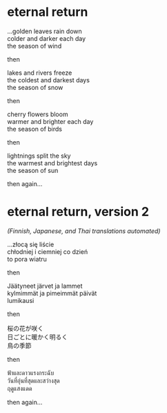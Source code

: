 # eternal return

...golden leaves rain down  
colder and darker each day  
the season of wind

then

lakes and rivers freeze  
the coldest and darkest days  
the season of snow

then

cherry flowers bloom  
warmer and brighter each day  
the season of birds

then

lightnings split the sky  
the warmest and brightest days  
the season of sun

then again...

# eternal return, version 2

*(Finnish, Japanese, and Thai translations automated)*

...złocą się liście  
chłodniej i ciemniej co dzień  
to pora wiatru

then

Jäätyneet järvet ja lammet  
kylmimmät ja pimeimmät päivät  
lumikausi

then

桜の花が咲く  
日ごとに暖かく明るく  
鳥の季節

then

ฟ้าและดาวแรงกระฉับ  
วันที่อุ่นที่สุดและสว่างสุด  
ฤดูแสงแดด

then again...

